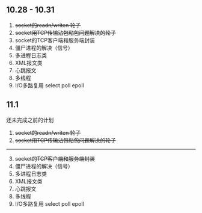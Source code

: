 ## 10.28 - 10.31
1. ~~socket的readn/writen 轮子~~
2. ~~socket用TCP传输沾包粘包问题解决的轮子~~
3. socket的TCP客户端和服务端封装
4. 僵尸进程的解决（信号）
5. 多进程日志类
6. XML报文类
7. 心跳报文
8. 多线程
9. I/O多路复用 select poll epoll

## 11.1
还未完成之前的计划
1. ~~socket的readn/writen 轮子~~
2. ~~socket用TCP传输沾包粘包问题解决的轮子~~
---------------------------------------
3. ~~socket的TCP客户端和服务端封装~~
4. 僵尸进程的解决（信号）
5. 多进程日志类
6. XML报文类
7. 心跳报文
8. 多线程
9. I/O多路复用 select poll epoll

